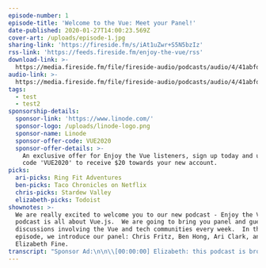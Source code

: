 ```yaml
---
episode-number: 1
episode-title: 'Welcome to the Vue: Meet your Panel!'
date-published: 2020-01-27T14:00:23.569Z
cover-art: /uploads/episode-1.jpg
sharing-link: 'https://fireside.fm/s/iAt1uZwr+S5N5bzIz'
rss-link: 'https://feeds.fireside.fm/enjoy-the-vue/rss'
download-link: >-
  https://media.fireside.fm/file/fireside-audio/podcasts/audio/4/41abfd1d-87a1-43d7-94d9-7fda3a5120e1/episodes/2/203541ee-ca89-450b-817e-217b4e2061fb/203541ee-ca89-450b-817e-217b4e2061fb.mp3
audio-link: >-
  https://media.fireside.fm/file/fireside-audio/podcasts/audio/4/41abfd1d-87a1-43d7-94d9-7fda3a5120e1/episodes/2/203541ee-ca89-450b-817e-217b4e2061fb/203541ee-ca89-450b-817e-217b4e2061fb.mp3
tags:
  - test
  - test2
sponsorship-details:
  sponsor-link: 'https://www.linode.com/'
  sponsor-logo: /uploads/linode-logo.png
  sponsor-name: Linode
  sponsor-offer-code: VUE2020
  sponsor-offer-details: >-
    An exclusive offer for Enjoy the Vue listeners, sign up today and use promo
    code 'VUE2020' to receive $20 towards your new account.
picks:
  ari-picks: Ring Fit Adventures
  ben-picks: Taco Chronicles on Netflix
  chris-picks: Stardew Valley
  elizabeth-picks: Todoist
shownotes: >-
  We are really excited to welcome you to our new podcast - Enjoy the Vue! This
  podcast is all about Vue.js.  We are going to bring you panel and guest
  discussions involving the Vue and tech communities every week.  In this
  episode, we introduce our panel: Chris Fritz, Ben Hong, Ari Clark, and
  Elizabeth Fine.
transcript: "Sponsor Ad:\n\n\\[00:00:00] Elizabeth: this podcast is brought to you by our friends at Linode. Whether you're working on a personal project or managing your enterprise's infrastructure, Linode has the pricing, support, and scale you need to take your project to the next level. Get started on Linode today by going to linode.com/vue.\n\n*Intro music*\n\n\\[00:00:30] Chris: Hey, everybody welcome to enjoy the view. My name is Chris Fritz. And today and our panel we have Elizabeth Fine. \n\nElizabeth: Hey, everyone. \n\nChris: Ari Clark.\n\nAri: 'Sup benches!\n\nChris: and Ben Hong. \n\nBen: Hello hello!\n\nChris: Great. So this is episode numero Uno, as they say in the biz, and also like in Spanish speaking countries, but with a better accent. And this is a new podcast. We were previously hosts on Views on Vue, and we're starting a new podcast. You know, if you are a listener of Views on Vue and are joining us here, Glad to have you back. You know, we've had a little bit of a hiatus as we've been trying to get this new podcast up and running, and we're really excited to bring you this new podcast with panel discussions, guest interviews, and much more to keep you up to date on what's happening in the Vue and tech communities. So in this first episode, what we wanted to do is is not cover too much like tech stuff, but just introduce the panel and the show and give people sort of, ah, a little bit of idea of what we're doing here. So let's first go around. And you know once again, we could just like repeat our names, give a little bit of background, like on our development or, like, what are, you know, are sort of weird perspective on the world that we bring to development, how we got introduced to Vue and how we've used Vue, like, in our in our day to day. How does that sound? Yeah, I say...\n\n\\[00:02:10] Ben: Let's let's knock them off one by one.\n\n\\[00:02:12] Chris: Beautiful. So, Benjamin, would you like to start?\n\n\\[00:02:16] Ben: All right, let's start with the first one. As far as my dev background, I actually have a masters in industrial organizational psychology. And so my beginning of development was back in the AOL days where I basically did stuff with a HTML CSS, on like Xanga, MySpace, but I thought that javascript, you needed to know Java to learn Javascript, and frankly, there was no one in my family to tell me otherwise. And so I failed pretty miserably and for many years had that misconception. And so it was until after grad school that I basically thought I wanted to get into user experience and then sort of with psychology, user experienc,e and remembering sort of the love of coding back when I was a kid, sort of put them all together, and that's how I got into the dev track. Ari, passing the ball to you. \n\nChris: Awesome.\n\n\\[00:02:59] Ari: Rude. Okay, fine. Ah, yes. So, I'm Ari Clark. My background is Iâ€™m a college dropout. Then I did nothing for several years in my twenties. Okay, basically all of my twenties. And then when I was, just after I turned 30 I started at a coding boot camp, and that changed my life. And then after the boot camp, I got a job at a company called Liqid, and I have been there ever since. So that's, like, two and 1/2 years now.\n\n\\[00:03:28] Chris: Yeah, and at Liqid you basically like build supercomputers with your mind. I understand.\n\n\\[00:03:32] Ari: Yeah, but I mean, I couldn't do it without Vue. So I do it with my mind and Vue.\n\n\\[00:03:38] Chris: Yeah, yeah. I mean, you, like, put out a little like keystrokes through your mind powers that, like, we all have telekinesis over like, certain body parts. \n\n\\[00:03:51] Ari: Yeah, And then Vue, like, communicates with the API, which communicates with the... Anyway, You get the idea. Yeah, mind powers. All right, Elizabeth.\n\n\\[00:04:00] Elizabeth: Thanks, Ari. So, yeah, I have, ah, relatively unrelated background to the stuff that I do now. So I studied drawing and painting in college. I have a masters in philosophy. And after college, I also kind of just did random stuff for a while. A couple of years, I was a copywriter/marketing person, sort of. And then I ended up moving to Australia and had a couple of extra months of, like, not having anything to do. So I had been studying JavaScript and CSS and stuff for quite a few months before then. And so when I get went, Australia put it into high gear, and I just learned, like, I don't know, basic website technology from mainly free code camp, I would say, was my main resource. And then I put together a little portfolio for myself and got a job at a digital agency where I started by knowing nothing and learned a whole lot was there just working a variety of different projects, mainly building websites with, like, jQuery and stuff. Then, towards the end, we started getting into using Vue. And then I moved back to United States. And now I use Vue all the time, day to day, just building websites. So that brings me to now. So, yeah, I'm just a every day Vue developer with interest more on the design side of things. And I really like creative frontend development.\n\n\\[00:05:28] Ari: Wow, I just learned a lot about you that I did not previously know. I had no idea you had a masters in philosophy. That's awesome!\n\n\\[00:05:34] Chris: Yes. I've always wanted to ask. To be or not to be. What is the answer to that one?\n\n\\[00:05:44] Elizabeth: Donâ€™t be.\n\n\\[00:05:46] Chris: Yeah, I guess we'll all be mostly not being, right? Yeah, yeah, yeah, I, for most of the time of history I have not been. And someday I will also not be, and then that will continue indefinitely.\n\n\\[00:06:03] Ari: Well, tell us more about that, Chris. It's your turn.\n\n\\[00:06:06] Chris: Okay, So I'm gonna tell you about the brief period in history where I have been. So I was born on a cold, stormy night and fast forward a little bit. I'm basically ah, like a theater nerd who, like, went into education. And I used to teach, like, human languages like like German, mostly German, like some Spanish and stuff like that, too. And then I started getting into web development to help me build the tools that, like I wanted as an educator that didn't exist yet. And then I found that, like, â€œHey, this, like web development stuff is pretty cool, too.â€\x9D And I started teaching more Web development. And so, I don't know if a lot of people know this, like itâ€™s, but like, teachers don't make a lot of money. So I would start doing, like, tech contracting work to fund a lot of my education work. And I'm still doing that today. And yeah, now, like Iâ€™m on the Vue team and helping work on that Vue and building cool stuff with Vue and like working with, ah, a lot of companies around the world. To help them build cool stuff with Vue too. And soon with Vue 3 *ba-dum-tss*.\n\n\\[00:07:20] Ari: Wow... Also, you felt like the most important thing that people will be familiar with your work. How did you get started on the Vue team like, what was your primary responsibility when you first started?\n\n\\[00:07:35] Chris: Well, actually, when I first started, it was just like complaining about documentation and things that I was experiencing that like, I wanted to fix, then trying to fix those things. Yeah, So I basically I write a lot of documentation for Vue and we have, like, a great team now, like with Sarah Drasner, Natalia Tepluhina, Phan An, doing like tremendous, tremendous work, like building great documentation. We have hundreds and hundreds of contributors. Natalia told me that, like recently, that she checked, and out of all the Vue repositories we have the most contributors, like unique contributors on Vue, or on like Vuejs.org, the doc site, which is really, really cool.\n\n\\[00:08:23] Ari: That's cool. I didn't know that.\n\n\\[00:08:24] Chris: So thank all of you in the community who have who have helped make the docs really great.\n\n\\[00:08:30] Ari: Thank all of Vue. Sorry, the pun had to be there.\n\n\\[00:08:38] Chris: That's that's good. This is, so something, this is actually a good segue, because our vision for the show, that's what we're gonna go into next. And one of our visions for the show is certainly lots of puns. I mean the title of the show is a pun: Enjoy the Vue. They're just gonna keep going from here. If you don't like puns, stop listening now, probably, because they're gonna keep coming.\n\n\\[00:09:01] Ari: But also, I would say another part of our vision for the show is that we would love it to be for the community, also by the community. So we will, at some point have a place where you can go to suggest topics and stuff. Yeah, I'm gonna let someone else take over because I'm just gonna go off the rails.\n\n\\[00:09:20] Chris: Yeah, So if people do you want to do that, like the place to do tt will be at enjoythevue.io. Right, Ben? Elizabeth?\n\n\\[00:09:29] Ben: That's right.\n\n\\[00:09:30] Elizabeth: That is correct.\n\n\\[00:09:31] Chris: Cool. As you can see, Ben and Elizabeth have been doing the majority of the work on that. \n\n\\[00:09:40] Ben: You find any bugs you can file issues on GitHub.\n\n\\[00:09:42] Elizabeth: or just keep it to yourself\n\n\\[00:09:46] Chris: Keep it to yourself? What? Why would you do that? Help us make it better.\n\n\\[00:09:51] Ben: Issue PRs. We love PRs.\n\n\\[00:09:53] Chris: Well, I mean, since you're in charge of the website, you can delegate to Ari and I as well. We can be your peons.\n\n\\[00:10:01] Elizabeth: I don't want to know about any bugs.\n\n\\[00:10:04] Chris: Okay, well, I would like to know about the bugs.\n\n\\[00:10:06] Elizabeth: I'm just kidding. I need to know about the bugs.\n\n\\[00:10:10] Chris: Yeah, Elizabeth's been having a hard week, I think. So, let's talk about the kinds of episodes we want to do for the show. And, Ari, you've been talking a lot about this. Would you like to go into some detail?\n\n\\[00:10:27] Ari: Ah, way to call me out. Okay, Yes. I think that it would be wonderful if we had lots of panel discussions which, if you're familiar with our previous podcast, those were sprinkled in there, usually when people canceled on us, but would like to do it more intentionally this time. And also continue to do guest interviews because we love people out in the community and we love learning about what they're doing. Also, just like common issues that we all face as Vue developers or really, just developers in general. We'd love to explore more libraries in the ecosystem. I dunno about y'all, but I don't really don't reach for libraries. I like to reinvent the wheel. And I should probably stop doing that because it wastes a lot of time.\n\n\\[00:11:11] Chris: Word. But yeah, I can waste a lot of time also doing research. So, like, you know, like, uh, it is really useful.\n\n\\[00:11:19] Ari: Someone else can take over.\n\n\\[00:11:22] Chris: Yeah, Ben, go ahead. Yeah. What else do you want to do on the show? Like, what can people expect?\n\n\\[00:11:29] Ben: Yeah, Ari covered a lot of things we've been talking about. We also want to cover things that are near and dear to sort of our lives as developers. So not necessarily Vue specific. But if you listened to the last show, we did things like, you know, mental health days, sort of talking about things that developers encounter, you know, on the day to day And how getting over those hurdles, whether it's imposter syndrome and those sort of things, you can expect to hear some episodes about those kinds of things as well.\n\n\\[00:11:52] Ari: And like we said, if you guys have specific ideas, please let us know because we want this to be for you guys. Not just what we want to do all the time. I mean, sometimes we're gonna be, like, â€œscrew you. Do what I want.â€\x9D Just kidding. Okay, we might do that sometimes. But for the most part, we want it to be about you all.\n\n\\[00:12:11] Chris: Yeah, for sure. If if people are saying, like, you know, sending in a lot of messages saying, you know, we'd love to hear you talk more about your pets, just, like, follow us on Twitter. But really, like, if if there are things and you would like to hear, like from a certain kind of guest, for example, you know, send those things in, too. We'd love to hear your feedback.\n\n\\[00:12:34] Ari: So if you want to tell us what you don't like, do that too, our feelings won't be hurt.\n\n\\[00:12:40] Chris: Yeah, but don't tell Elizabeth.\n\n\\[00:12:43] Elizabeth: Just tweet it at Ari.\n\n\\[00:12:43] Chris: @AriClark\n\n\\[00:12:47] Ari: Actually, it's @GloomyLumi.\n\n\\[00:12:49] Chris: you're right. Yeah, you're right. That's, L U M I, right?\n\n\\[00:12:55] Ari: Yes, it is. \n\n\\[00:12:58] Elizabeth: Yeah. What is that a reference to?\n\n\\[00:13:00] Ari: Itâ€™s actually reference to my gamer tag back when I was a gamer. Yeah, but also a reference to the types of stories I tell.\n\n\\[00:13:10] Chris: Yeah. Used to be like a pro gamer, werenâ€™t you?\n\n\\[00:13:13] Ari: Yeah, I was, uh, what is that? US top 100 ranked reading team in\n\n\\[00:13:19] Chris: no big deal. \n\n\\[00:13:20] Ari: World of Warcraft. Yeah.\n\n\\[00:13:22] Elizabeth: Are you serious? \n\n\\[00:13:23] Ari: Yeah, dead serious. Yeah.\n\n\\[00:13:24] Elizabeth: Youâ€™re kidding me. Thatâ€™s amazing!\n\n\\[00:13:26] Ari: I think last kill I actually got was, uh, U.S. 89th. And then they told me I wasn't good enough to play with them anymore. So talk about imposter syndrome come true. \n\n\\[00:13:36] Elizabeth: Wow. \n\n\\[00:13:37] Ari: And that was what I stopped playing. But I don't know that I'd be a coder today if that hadn't happened. So it all worked out.\n\n\\[00:13:45] Chris: Yeah. I think it's okay to not be able to keep up with people who are spending, like, 20 hours a day playing World of Warcraft.\n\n\\[00:13:51] Ari: Yeah, like I also,\n\n\\[00:13:53] Chris: it's okay to have more balance priorities\n\n\\[00:13:55] Ari: Yeah, like that was really what it came down to was like I just didnâ€™t--I wasn't spending the time required anymore.\n\n\\[00:14:02] Chris: Like you were getting--you were getting healthier. And\n\n\\[00:14:05] Ari: Yeah, exactly I was having I was having a real life. Thatâ€™s not to discount any of the people I played with cause a lot of them were just amazing people who somehow got everything done: had a life, raided, researched, but I am not the person who could do that. But actually so fun fact: You can still find some clips on twitch, twitch.tv/gloomylumi. So if you want to see how I used to play, there they are. But anyway yeah, totally off topic. Sorry.\n\n\\[00:14:32] Chris: No, that's great. Well, it's funny how, like a lot of us are learning new things about each other today.\n\n\\[00:14:36] Ari: I know! I actually really like this.\n\n\\[00:14:38] Chris: Even though we've known each other for quite some time.\n\n\\[00:14:40] Ari: I know, but like we usually you're talking like more vue-centric things and not so much about ourselves.\n\n\\[00:14:46] Chris: Yeah, so this is gonna be a pretty short episode. That's that's basically the idea we have for the show. And the way we want to wrap this up is with picks, you know like usual, the picks, for people who aren't familiar with it are just like things that we've been interested in that may or may not have anything to do with development or Vue that are just, like, pretty cool, maybe you should check out. And before we do that, I'd like to go around and just tell people where they can find more information about the show and also more information about us. So, Ben, actually, Elizabeth, Iâ€™m gonna do Elizabeth, Where can people find out, like, more information about the show? Do we have, like, a Twitter account or something? Are we on Insta? Are we on Tic Toc?\n\n\\[00:15:30] Elizabeth: Uh, wait, uh, we're not on tic toc yet. But youâ€™d be the best person to start that for us.\n\n\\[00:15:40] Chris: Me? No, no, no, no, no. I just learned literally yesterday at a party that tic toc is not a to do app. I was confusing it with tick tick. Wow. It's like these kids are really into this to do app, like I've heard good things. So I just seemed seemed weird to me. And then I once I learned that information, I had to, like, go back in my memory to see how many times I had possibly embarrassed myself.\n\n\\[00:16:10] Elizabeth: Itâ€™s okay. I don't think anyone really knows what Tic Tac is in. I\n\n\\[00:16:16] Chris: Isnâ€™t it like Vine?\n\n\\[00:16:18] Ben: I might know more about that than I should.\n\n\\[00:16:21] Elizabeth: I barely knew about it until, like, last week, and I feel like it makes everybody feel really, really old. I thought it was just Vine. I don't understand the difference.\n\n\\[00:16:30] Ben: Itâ€™s basically Vine. It's Vine. \n\n\\[00:16:33] Chris: Well Vine shut down. Yeah.\n\n\\[00:16:35] Ben: Viral short videos, basically. And then basically, because busy all these kids have smartphones now, they've learned some really innovative ways to play with trick photography.\n\n\\[00:16:42] Chris: All these kids have smart phones now. Oh, my gosh, Ben. You could not sound more like an old man. All these young in's like you think you are running around with their smartphones and that gadgets and that fidget spinners and their pogs.\n\n\\[00:17:04] Ari: Okay, harkening back to my youth. \n\n\\[00:17:12] Chris: And the Pokemons!\n\n\\[00:17:14] Ari: Iâ€™m too old for that, thank you.\n\n\\[00:17:18] Ben: That's still cool, alright.\n\n\\[00:17:16] Ari: Yeah, Ben.\n\n\\[00:17:21] Elizabeth: So our tic toc account is forthcoming. As soon as Chris learns the dances. Our Twitter account is--\n\n\\[00:17:37] Chris: Okay. I need so much more research. Our Twitter account is--we were trying to do this for, like, five minutes. Go ahead.\n\n\\[00:17:44] Elizabeth: It's @enjoythevuecast. Vue spelled V U E, obviously.\n\n\\[00:17:51] Ari: It would have been bad if we spelled it the other way.\n\n\\[00:17:52] Chris: Maybe we should have that one too and redirect. Is that possible on Twitter?\n\n\\[00:18:01] Ari: I donâ€™t think so. That would be awesome if it was.\n\n\\[00:18:04] Ben: You have to just like, camp it and then give a link. \n\n\\[00:18:07] Chris: Yeah, let's camp it. Don't follow us on that one. \n\n\\[00:18:10] Ari: Yeah, 'cause we don't have that one yet. \n\n\\[00:18:07] Chris: Yeah, well, we will, probably by the time this comes out\n\n\\[00:18:18] Elizabeth: and our Insta is @Enjoytheviewpodcast.\n\n\\[00:18:23] Chris: Wait @enjoythevuecast on Twitter and @Enjoytheviewpodcast on Insta? Ben, you literally only had 20 jobs.\n\n\\[00:18:39] Ari: Itâ€™s true. I guess we should go easy on him.\n\n\\[00:18:41] Ben: Itâ€™s not my fault. Twitter had a character limit on the user name, apparently. That's why we got stuck with that.\n\n\\[00:18:46] Ari: I guess we're gonna have to maybe also get @enjoythevuecast on Insta. \n\n\\[00:18:51] Chris: Yeah, let's get @enjoythevuecast on Insta and let's keep it consistent. Yeah, but don't follow us on podcast. Yeah. @enjoythevuecast everywhere.\n\n\\[00:19:02] Ben: All right. Except for our website, which is enjoythevue.io. Branding is fun.\n\n\\[00:19:09] Chris: And then where can people find us individually? Just on Twitter. We don't need to go into Insta or the Tic Tocs.\n\n\\[00:19:16] Ari: I think we already went over mine, in depth.\n\n\\[00:19:18] Elizabeth: Oh, yes, Gloomy Lumi. And mine is @Elizabethfine4, like number four.\n\n\\[00:19:25] Ben: And mine is @bencodezen.\n\n\\[00:19:26] Ari: Everywhere.\n\n\\[00:19:27] Chris: But I want people to know like ElizabethFine2 is also a great follow. She's so funny. Yeah, it's It's great,\n\n\\[00:19:39] Elizabeth: actually, ElizabethFine2 is suspended. I just checked. I donâ€™t what she did, but it was bad.\n\n\\[00:19:52] Ari: Wow, Chris. You were really going out on the limb there, because what if she was, like, a racist or something?\n\n\\[00:19:56] Chris: You're right. I shouldn't have. \n\n\\[00:19:59] Ari: Which, I mean, it sounds like she might have been.\n\n\\[00:20:02] Chris: Yeah, maybe. Okay, well, ElizabethFine4 is the only one I can vouch for. Follow other Elizabeth Fines at your own risk.\n\n\\[00:20:12] Ari: ElizabethFine4 is the best Elizabeth Fine. So.\n\n\\[00:20:16] Chris: and Benjamin Hong, where can people find you?\n\n\\[00:20:20] Ari: BenCodeZen everywhere.\n\n\\[00:20:21] Ben: Yes, BenCodeZen everywhere.\n\n\\[00:20:23] Ari: So it's just you now, Chris.\n\n\\[00:20:24] Chris: Ends in dot io at BenCodeZen. So I'm Chris. I'm Chris V. Fritz. On GitHub and Twitter, everywhere.\n\n\\[00:20:34] Ben: And the V is for Vue. That's your middle name, right?\n\n\\[00:20:37] Chris: No. My middle name is not Vue. My parents were not looking that far ahead.\n\n\\[00:20:44] Ari: Wouldâ€™ve been amazing if they had.\n\n\\[00:20:46] Chris: no, we will. We will reveal my middle name on our final episode. So stay tuned if you care. Spoiler alert: it'll be totally underwhelming. And you can You can send your guesses to @gloomylumi. And the people who guess it correctly will not win a prize.\n\n\\[00:21:11] Ben: Well, speaking of prizes, should we start doing picks?\n\n\\[00:21:13] Chris: Let's do picks. I don't know what the speaking of prizes thing is, that was an attemp at a segue, I guess. \n\n\\[00:21:20] Ari: Wow. Rude. \n\n\\[00:21:24] Chris:  Well, none of our picks are prizes. Sorry about that. prizes. \n\n\\[00:21:28] Ari: Uh, they could be. We are giving them gifts of knowledge.\n\n\\[00:21:32] Chris: Okay, So, Ben, would you like to start with your pick?\n\n\\[00:21:38] Ben: Yeah, so I got one pick for this week. And so I started watching this Netflix documentary called Taco Chronicles, which basically is shot in Mexico. And it takes, like, different types of tacos, like the Al Pastora, the carne Asada, and goes into, like the history behind each one and the culinary like behind it. How its cultural influence--and yes, super great while you're eating food, I like to watch it. So it's all done in Spanish. If anyone's learning Spanish, you can practice your Spanish while listening to it.\n\n\\[00:22:07] Ari: So you say if you're hungry, maybe not a good show to watch.\n\n\\[00:22:10] Ben: Yes.\n\n\\[00:22:11] Chris: It sounds like a show that you should be eating food during or else you could be eating food soon after.\n\n\\[00:22:19] Ben: Was that not clear about that? Yes. I eat my food while I watched the Taco Chronicles. And I wish my food was tacos.\n\n\\[00:22:26] Ari: Why don't you just eat tacos while watching it?\n\n\\[00:22:29] Chris: That's that's an achievable dream, Ben.\n\n\\[00:22:34] Ben: I donâ€™t know. I need to find a good taqueria nearby. I just moved here.\n\n\\[00:22:37] Chris: Okay. Uh, Elizabeth, you want to go next?\n\n\\[00:22:40] Elizabeth: Sure. So my pick is an app called Todoist. And someone recommended it to me recently, and they were like, â€œThis is the most amazing app ever. I'm getting so much done. I've completed so many tasks.â€\x9D So I give it a try, and I really like it so far. I mean, it's really nice UI lets you categorize your tasks into different groups and categorize them by different days. So I feel like it's helping my productivity. \n\n\\[00:23:02] Chris: Thatâ€™s what I use, too.\n\n\\[00:23:04] Ben: I thought you used Tick Tick.\n\n\\[00:23:05] Elizabeth: You use it too?\n\n\\[00:23:02] Chris: Mhmm.\n\n\\[00:23:07] Elizabeth: not Tick Tick, Todoist.\n\n\\[00:23:09] Chris: No, I don't use tick tick. \n\n\\[00:23:11] Elizabeth: Not TicToc?\n\n\\[00:23:13] Chris: I like to manage my todos on TicToc. I just send myself seven second videos. Okay, Ari, would you like to go next?\n\n\\[00:23:24] Ari: Sure. Okay, so I'm gonna preface this with I hate exercising with a passion. Like I just itâ€™s just not my jam. But I recently figured out the one thing that will make me exercise: And that's if you gamify it. So Nintendo Switch has Ring Fit Adventure. And I have actually been consistently working out 5 to 6 days a week for, like, 45 minutes a day. This has literally never happened in my life. And I look forward to it every day. Like, I don't even know who I am anymore. But yeah, if you're like me and you're like, you find exercise kind of boring in general. I just donâ€™t like doing it. Iâ€™m just like, â€œOh my god, I want to be doing something else.â€\x9D I highly recommend Ring Fit Adventure. Also, it's really like it's actually a really good workout. I've been extremely sore, so yeah, that is my pick.\n\n\\[00:24:14] Chris: Gosh, this has been making a lot more sense now. Like for people who can't see the video. I mean, because this is an audio medium. People, Ari has actually been lifting, I think like 300 pounds over her head the entire podcast, not even breaking a sweat. And it seemed like a weird flex to me, but yeah,\n\n\\[00:24:36] Ben: Yeah, weird flex, but okay.\n\n\\[00:24:37] Ari: I guess that brings us to Chris. What's your pick?\n\n\\[00:24:41] Chris: My pick is Stardew Valley--which I've talked about on the previous show, Views on Vue, before--is a game that I am no longer allowed to play because I have problems with self control with Stardew Valley. But they recently came out with an update, update 1.4, and it seems like it seems like it's really cool it. It's called the Everything update, and it basically touches everything about the game and, like, refines it, adds more content, tons and tons of content. Like the release notes, I actually couldn't finish because it was too much. Like there's so many things in there and it just looks awesome. And I regret that I will never be able to play it. But if you play it and you have more self control than me, I would love to hear what you think and you can, for that one, You can at me @GloomyLumi, or @ChrisVFritz.\n\n\\[00:25:40] Ari: Wow, so I'm glad that you called that out because I also have no self control. However, I still let myself play it. So thanks for ruining my life, Chris.\n\n\\[00:25:50] Chris: We are obligated to tell you we're not responsible for any time that you spend playing video games instead of engaging in social activities or doing your work. We're not responsible for you getting fired for no0t doing your work.\n\n\\[00:26:04] Ari: Especially since we have a tendency to pick a lot of games.\n\n\\[00:26:05] Ben: We do.\n\n\\[00:26:06] Chris: And also people like exercising, like Ari's pick, Yeah, I've said this before, but Beat Saber is a great VR game where you can just, like, take light sabers and hit blocks like a jedi. I like to think that's how jedi stay fit. It's like DDR for jedis.\n\n\\[00:26:26] Ben: when I had the honor of watching Chris play. Actually, recently, he does it with a lot of flair. Maybe we'll make a tic toc video out of that, when youâ€™re playing Best Saber.\n\n\\[00:26:33] Chris: Sure, Uh, eventually, I think we've talked about, like, starting starting a Patreon and we can have one of the stretch goals, a tic toc of me playing Beat saber. And then once we reach that goal, people will immediately withdraw all that money just to ensure that we never like, they never ever have to see that again. Okay, so that's it for today. Thank you, everyone for enjoying us on her new show. Enjoy the Vue. And until next time, \n\n\\[00:27:00] Ari: Enjoy the Vue! \n\n*Outro Music*\n\nSponsor Ad:\n\n\\[00:27:10] Ben: This podcast is brought to you by our friends at Linode. With 11 data centers worldwide, including the newest data center in Sydney, Australia, enterprise grade hardware, S3 compatible storage option and their next generation network, Linode delivers the performance you expect at a price that you donâ€™t. Get started on Linode today by going to linode.com/vue."
---
```


